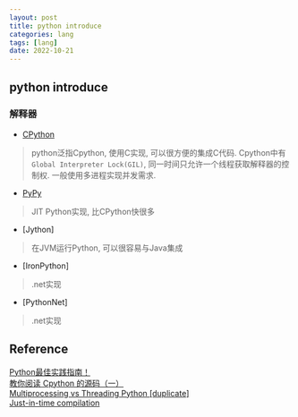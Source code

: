 ```yaml
---
layout: post
title: python introduce
categories: lang
tags: [lang]
date: 2022-10-21
---
```


## python introduce

### 解释器

* [CPython](https://github.com/python/cpython)  
> python泛指Cpython, 使用C实现, 可以很方便的集成C代码. Cpython中有 `Global Interpreter Lock(GIL)`, 
> 同一时间只允许一个线程获取解释器的控制权. 一般使用多进程实现并发需求.

* [PyPy](https://www.pypy.org/)  
> JIT Python实现, 比CPython快很多

* [Jython]
> 在JVM运行Python, 可以很容易与Java集成

* [IronPython]
> .net实现

* [PythonNet]
> .net实现

## Reference
[Python最佳实践指南！](https://pythonguidecn.readthedocs.io/zh/latest/)  
[教你阅读 Cpython 的源码（一）](https://zhuanlan.zhihu.com/p/88048361)  
[Multiprocessing vs Threading Python [duplicate]](https://stackoverflow.com/questions/3044580/multiprocessing-vs-threading-python)  
[Just-in-time compilation](https://en.wikipedia.org/wiki/Just-in-time_compilation)  
